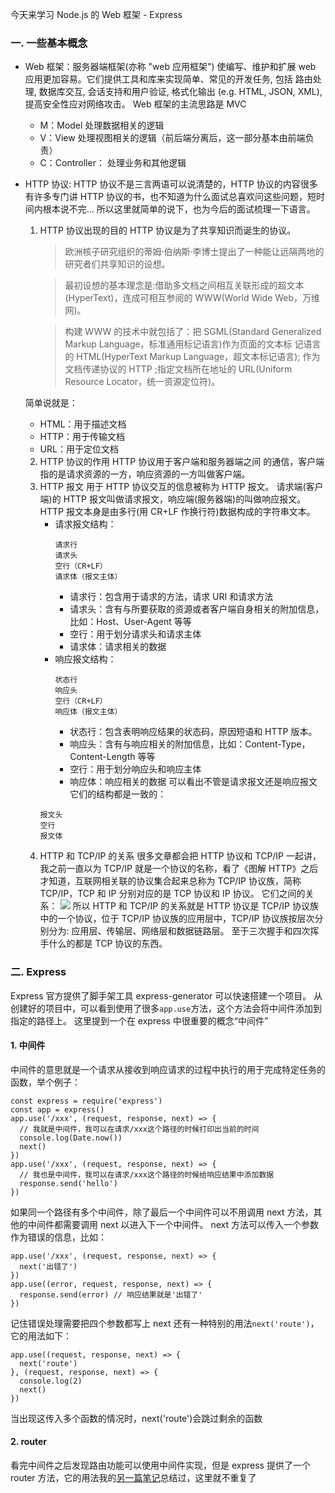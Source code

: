 今天来学习 Node.js 的 Web 框架 - Express

### 一. 一些基本概念

- Web 框架：服务器端框架(亦称 "web 应用框架") 使编写、维护和扩展 web 应用更加容易。它们提供工具和库来实现简单、常见的开发任务, 包括 路由处理, 数据库交互, 会话支持和用户验证, 格式化输出 (e.g. HTML, JSON, XML), 提高安全性应对网络攻击。
  Web 框架的主流思路是 MVC
  - M：Model 处理数据相关的逻辑
  - V：View 处理视图相关的逻辑（前后端分离后，这一部分基本由前端负责）
  - C：Controller： 处理业务和其他逻辑
- HTTP 协议:
  HTTP 协议不是三言两语可以说清楚的，HTTP 协议的内容很多有许多专门讲 HTTP 协议的书，也不知道为什么面试总喜欢问这些问题，短时间内根本说不完...
  所以这里就简单的说下，也为今后的面试梳理一下语言。

  1. HTTP 协议出现的目的
     HTTP 协议是为了共享知识而诞生的协议。

     > 欧洲核子研究组织的蒂姆·伯纳斯·李博士提出了一种能让远隔两地的研究者们共享知识的设想。

     > 最初设想的基本理念是:借助多文档之间相互关联形成的超文本 (HyperText)，连成可相互参阅的 WWW(World Wide Web，万维 网)。

     > 构建 WWW 的技术中就包括了：把 SGML(Standard Generalized Markup Language，标准通用标记语言)作为页面的文本标 记语言的 HTML(HyperText Markup Language，超文本标记语言); 作为文档传递协议的 HTTP ;指定文档所在地址的 URL(Uniform Resource Locator，统一资源定位符)。

  简单说就是：

  - HTML：用于描述文档
  - HTTP：用于传输文档
  - URL：用于定位文档

  2. HTTP 协议的作用
     HTTP 协议用于客户端和服务器端之间 的通信，客户端指的是请求资源的一方，响应资源的一方叫做客户端。
  3. HTTP 报文
     用于 HTTP 协议交互的信息被称为 HTTP 报文。
     请求端(客户端)的 HTTP 报文叫做请求报文，响应端(服务器端)的叫做响应报文。
     HTTP 报文本身是由多行(用 CR+LF 作换行符)数据构成的字符串文本。
     - 请求报文结构：
       ```
       请求行
       请求头
       空行（CR+LF）
       请求体（报文主体）
       ```
       - 请求行：包含用于请求的方法，请求 URI 和请求方法
       - 请求头：含有与所要获取的资源或者客户端自身相关的附加信息，比如：Host、User-Agent 等等
       - 空行：用于划分请求头和请求主体
       - 请求体：请求相关的数据
     - 响应报文结构：
       ```
       状态行
       响应头
       空行（CR+LF）
       响应体（报文主体）
       ```
       - 状态行：包含表明响应结果的状态码，原因短语和 HTTP 版本。
       - 响应头：含有与响应相关的附加信息，比如：Content-Type，Content-Length 等等
       - 空行：用于划分响应头和响应主体
       - 响应体：响应相关的数据
         可以看出不管是请求报文还是响应报文它们的结构都是一致的：
     ```
     报文头
     空行
     报文体
     ```
  4. HTTP 和 TCP/IP 的关系
     很多文章都会把 HTTP 协议和 TCP/IP 一起讲，我之前一直以为 TCP/IP 就是一个协议的名称，看了《图解 HTTP》之后才知道，互联网相关联的协议集合起来总称为 TCP/IP 协议族，简称 TCP/IP，TCP 和 IP 分别对应的是 TCP 协议和 IP 协议。
     它们之间的关系：
     ![](/madao.github.io/database/images/articles/node/express1/image.png)
     所以 HTTP 和 TCP/IP 的关系就是 HTTP 协议是 TCP/IP 协议族中的一个协议，位于 TCP/IP 协议族的应用层中，TCP/IP 协议族按层次分别分为: 应用层、传输层、网络层和数据链路层。
     至于三次握手和四次挥手什么的都是 TCP 协议的东西。

### 二. Express

Express 官方提供了脚手架工具 express-generator 可以快速搭建一个项目。
从创建好的项目中，可以看到使用了很多`app.use`方法，这个方法会将中间件添加到指定的路径上。
这里提到一个在 express 中很重要的概念“中间件”

#### 1. 中间件

中间件的意思就是一个请求从接收到响应请求的过程中执行的用于完成特定任务的函数，举个例子：

```
const express = require('express')
const app = express()
app.use('/xxx', (request, response, next) => {
  // 我就是中间件，我可以在请求/xxx这个路径的时候打印出当前的时间
  console.log(Date.now())
  next()
})
app.use('/xxx', (request, response, next) => {
  // 我也是中间件，我可以在请求/xxx这个路径的时候给响应结果中添加数据
  response.send('hello')
})
```

如果同一个路径有多个中间件，除了最后一个中间件可以不用调用 next 方法，其他的中间件都需要调用 next 以进入下一个中间件。
next 方法可以传入一个参数作为错误的信息，比如：

```
app.use('/xxx', (request, response, next) => {
  next('出错了')
})
app.use((error, request, response, next) => {
  response.send(error) // 响应结果就是'出错了'
})
```

记住错误处理需要把四个参数都写上
next 还有一种特别的用法`next('route')`，它的用法如下：

```
app.use((request, response, next) => {
  next('route')
}, (request, response, next) => {
  console.log(2)
  next()
})
```

当出现这传入多个函数的情况时，next('route')会跳过剩余的函数

#### 2. router

看完中间件之后发现路由功能可以使用中间件实现，但是 express 提供了一个 router 方法，它的用法我的[另一篇笔记](https://greedywhale.github.io/madao.github.io/#/article/node/Express)总结过，这里就不重复了
